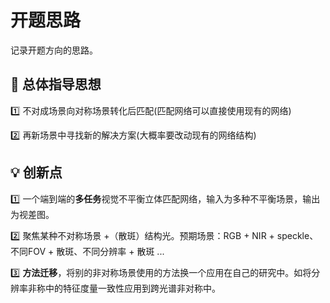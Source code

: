 # 开题思路

记录开题方向的思路。

## :rocket: 总体指导思想

:one: 不对成场景向对称场景转化后匹配(匹配网络可以直接使用现有的网络)

:two: 再新场景中寻找新的解决方案(大概率要改动现有的网络结构)

## :bulb: 创新点

:one: 一个端到端的**多任务**视觉不平衡立体匹配网络，输入为多种不平衡场景，输出为视差图。

:two: 聚焦某种不对称场景 +（散斑）结构光。预期场景：RGB + NIR + speckle、不同FOV + 散斑、不同分辨率 + 散斑 ...

:three: **方法迁移**，将别的非对称场景使用的方法换一个应用在自己的研究中。如将分辨率非称中的特征度量一致性应用到跨光谱非对称中。